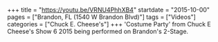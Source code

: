 +++
title = "https://youtu.be/VRNU4PhhXB4"
startdate = "2015-10-00"
pages = ["Brandon, FL (1540 W Brandon Blvd)"]
tags = ["Videos"]
categories = ["Chuck E. Cheese's"]
+++
'Costume Party' from Chuck E Cheese's Show 6 2015 being performed on Brandon's 2-Stage.
